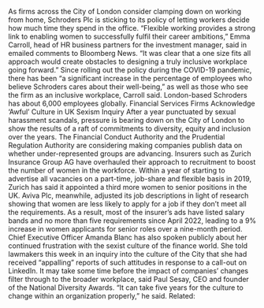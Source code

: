 As firms across the City of London consider clamping down on working from home, Schroders Plc is sticking to its policy of letting workers decide how much time they spend in the office.
“Flexible working provides a strong link to enabling women to successfully fulfil their career ambitions,” Emma Carroll, head of HR business partners for the investment manager, said in emailed comments to Bloomberg News. “It was clear that a one size fits all approach would create obstacles to designing a truly inclusive workplace going forward.”
Since rolling out the policy during the COVID-19 pandemic, there has been “a significant increase in the percentage of employees who believe Schroders cares about their well-being,” as well as those who see the firm as an inclusive workplace, Carroll said. London-based Schroders has about 6,000 employees globally.
Financial Services Firms Acknowledge ‘Awful’ Culture in UK Sexism Inquiry
After a year punctuated by sexual harassment scandals, pressure is bearing down on the City of London to show the results of a raft of commitments to diversity, equity and inclusion over the years. The Financial Conduct Authority and the Prudential Regulation Authority are considering making companies publish data on whether under-represented groups are advancing.
Insurers such as Zurich Insurance Group AG have overhauled their approach to recruitment to boost the number of women in the workforce. Within a year of starting to advertise all vacancies on a part-time, job-share and flexible basis in 2019, Zurich has said it appointed a third more women to senior positions in the UK.
Aviva Plc, meanwhile, adjusted its job descriptions in light of research showing that women are less likely to apply for a job if they don’t meet all the requirements. As a result, most of the insurer’s ads have listed salary bands and no more than five requirements since April 2022, leading to a 9% increase in women applicants for senior roles over a nine-month period.
Chief Executive Officer Amanda Blanc has also spoken publicly about her continued frustration with the sexist culture of the finance world. She told lawmakers this week in an inquiry into the culture of the City that she had received “appalling” reports of such attitudes in response to a call-out on LinkedIn.
It may take some time before the impact of companies’ changes filter through to the broader workplace, said Paul Sesay, CEO and founder of the National Diversity Awards. “It can take five years for the culture to change within an organization properly,” he said.
Related: